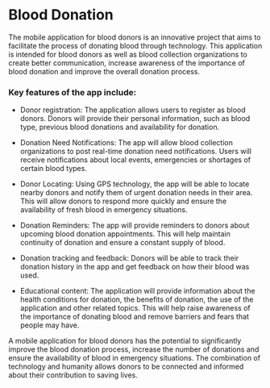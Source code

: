 # Blood Donation

The mobile application for blood donors is an innovative project that aims to facilitate the process of donating blood through technology. This application is intended for blood donors as well as blood collection organizations to create better communication, increase awareness of the importance of blood donation and improve the overall donation process.

### Key features of the app include:

- Donor registration: The application allows users to register as blood donors. Donors will provide their personal information, such as blood type, previous blood donations and availability for donation.

- Donation Need Notifications: The app will allow blood collection organizations to post real-time donation need notifications. Users will receive notifications about local events, emergencies or shortages of certain blood types.

- Donor Locating: Using GPS technology, the app will be able to locate nearby donors and notify them of urgent donation needs in their area. This will allow donors to respond more quickly and ensure the availability of fresh blood in emergency situations.

- Donation Reminders: The app will provide reminders to donors about upcoming blood donation appointments. This will help maintain continuity of donation and ensure a constant supply of blood.

- Donation tracking and feedback: Donors will be able to track their donation history in the app and get feedback on how their blood was used.

- Educational content: The application will provide information about the health conditions for donation, the benefits of donation, the use of the application and other related topics. This will help raise awareness of the importance of donating blood and remove barriers and fears that people may have.

A mobile application for blood donors has the potential to significantly improve the blood donation process, increase the number of donations and ensure the availability of blood in emergency situations. The combination of technology and humanity allows donors to be connected and informed about their contribution to saving lives.
